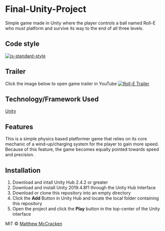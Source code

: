 # Final-Unity-Project
Simple game made in Unity where the player controls a ball named Roll-E who must platform and survive its way to the end of all three levels.

## Code style
[![js-standard-style](https://img.shields.io/badge/code%20style-standard-brightgreen.svg?style=flat)](https://github.com/feross/standard)
 
## Trailer
Click the image below to open game trailer in YouTube
[![Roll-E Trailer](https://img.youtube.com/vi/RccVCv9X42E/0.jpg)](https://www.youtube.com/watch?v=RccVCv9X42E)

## Technology/Framework Used
[Unity](https://unity.com/)

## Features
This is a simple physics based platformer game that relies on its core mechanic of a wind-up/charging system for the player to gain more speed. Because of this feature, the game becomes equally pointed towards speed and precision.

## Installation
1. Download and intall Unity Hub 2.4.2 or greater
2. Download and install Unity 2019.4.8f1 through the Unity Hub Interface
3. Download or clone this repository into an empty directory
4. Click the **Add** Button in Unity Hub and locate the local folder containing this repository
5. Open the project and click the **Play** button in the top-center of the Unity interface

MIT © [Matthew McCracken](https://github.com/mdm16c)
